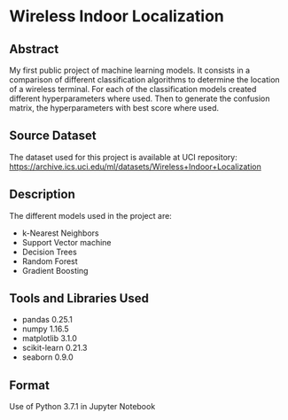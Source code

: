 # Wireless Indoor Localization

## Abstract

My first public project of machine learning models.  It consists in a comparison of different classification algorithms to determine the location of a wireless terminal.  For each of the classification models created different hyperparameters where used.  Then to generate the confusion matrix, the hyperparameters with best score where used.

## Source Dataset

The dataset used for this project is available at UCI repository:  https://archive.ics.uci.edu/ml/datasets/Wireless+Indoor+Localization

## Description

The different models used in the project are:
* k-Nearest Neighbors
* Support Vector machine
* Decision Trees
* Random Forest
* Gradient Boosting

## Tools and Libraries Used

* pandas                    0.25.1
* numpy                     1.16.5
* matplotlib                3.1.0
* scikit-learn              0.21.3
* seaborn                   0.9.0

## Format

Use of Python 3.7.1 in Jupyter Notebook
